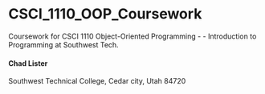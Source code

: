 # CSCI_1110_OOP_Coursework #
Coursework for CSCI 1110 Object-Oriented Programming - - Introduction to Programming at Southwest Tech.

#### Chad Lister ####
Southwest Technical College, Cedar city, Utah  84720
